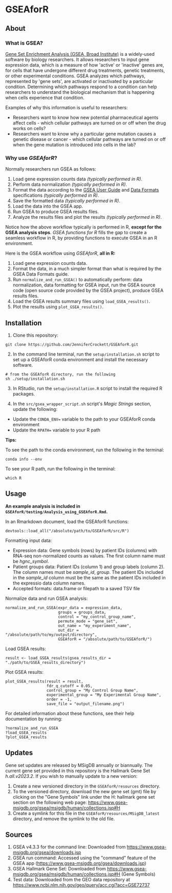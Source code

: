 # GSEAforR

## About

### What is GSEA?

[Gene Set Enrichment Analysis (GSEA, Broad Institute)](https://www.gsea-msigdb.org/gsea/index.jsp) is a widely-used software by biology researchers. It allows researchers to input gene expression data, which is a measure of how 'active' or 'inactive' genes are, for cells that have undergone different drug treatments, genetic treatments, or other experimental conditions. GSEA analyzes which pathways, represented by 'gene sets', are activated or inactivated by a particular condition. Determining which pathways respond to a condition can help researchers to understand the biological mechanism that is happening when cells experience that condition.  

Examples of why this information is useful to researchers:  

* Researchers want to know how new potential pharmaceutical agents affect cells - which cellular pathways are turned on or off when the drug works on cells?
* Researchers want to know why a particular gene mutation causes a genetic disease or cancer - which cellular pathways are turned on or off when the gene mutation is introduced into cells in the lab?

### Why use _GSEAforR_?

Normally researchers run GSEA as follows:  

1. Load gene expression counts data _(typically performed in R)_.
2. Perform data normalization _(typically performed in R)_.
3. Format the data according to the [GSEA User Guide](https://www.gsea-msigdb.org/gsea/doc/GSEAUserGuideFrame.html) and [Data Formats](https://software.broadinstitute.org/cancer/software/gsea/wiki/index.php/Data_formats) specifications _(typically performed in R)_.
4. Save the formatted data _(typically performed in R)_.
5. Load the data into the GSEA app.
6. Run GSEA to produce GSEA results files.
7. Analyze the results files and plot the results _(typically performed in R)_.  

Notice how the above workflow typically is performed in R, **except for the GSEA analysis steps**. _GSEA functions for R_ fills the gap to create a seamless workflow in R, by providing functions to execute GSEA in an R environment.  

Here is the GSEA workflow using _GSEAforR_, **all in R:** 

1. Load gene expression counts data.
2. Format the data, in a much simpler format than what is required by the GSEA Data Formats guide.
3. Run `normalize_and_run_GSEA()` to automatically perform: data normalization, data formatting for GSEA input, run the GSEA source code (open source code provided by the GSEA project), produce GSEA results files.   
4. Load the GSEA results summary files using `load_GSEA_results()`.
5. Plot the results using `plot_GSEA_results()`.  


## Installation

1. Clone this repository:

```
git clone https://github.com/JenniferCrockett/GSEAforR.git
```

2. In the command line terminal, run the `setup/installation.sh` script to set up a GSEAforR conda environment and install the necessary software.

```
# from the GSEAforR directory, run the following
sh ./setup/installation.sh
```

3. In RStudio, run the `setup/installation.R` script to install the required R packages.

4. In the `src/gsea_wrapper_script.sh` script's _Magic Strings_ section, update the following:  

* Update the `CONDA_ENV=` variable to the path to your GSEAforR conda environment
* Update the `RPATH=` variable to your R path

**Tips:**  

To see the path to the conda environment, run the following in the terminal:
```
conda info --env
```

To see your R path, run the following in the terminal:  
```
which R
```

## Usage

**An example analysis is included in `GSEAforR/testing/Analysis_using_GSEAforR.Rmd`.**

In an Rmarkdown document, load the GSEAforR functions:  

```
devtools::load_all("/absolute/path/to/GSEAforR/src/R")
```

Formatting input data:  

* Expression data: Gene symbols (rows) by patient IDs (columns) with RNA-seq non-normalized counts as values. The first column name must be *hgnc_symbol*.
* Patient groups data: Patient IDs (column 1) and group labels (column 2). The column names must be *sample_id*, *group*. The patient IDs included in the *sample_id* column must be the same as the patient IDs included in the expressio data column names. 
* Accepted formats: data.frame or filepath to a saved TSV file

Normalize data and run GSEA analysis:  

```
normalize_and_run_GSEA(expr_data = expression_data, 
                       groups = groups_data, 
                       control = "my_control_group_name", 
                       permute_mode = "gene_set", 
                       out_name = "my_experiment_name", 
                       out_dir = "/absolute/path/to/my/output/directory", 
                       GSEAforR = "/absolute/path/to/GSEAforR/")
```

Load GSEA results:  

```
result <- load_GSEA_results(gsea_results_dir = "./path/to/GSEA_results_directory")
```

Plot GSEA results:

```
plot_GSEA_results(result = result, 
                  fdr_q_cutoff = 0.05, 
                  control_group = "My Control Group Name", 
                  experimental_group = "My Experimental Group Name", 
                  order = -1, 
                  save_file = "output_filename.png")
```

For detailed information about these functions, see their help documentation by running:  

```
?normalize_and_run_GSEA
?load_GSEA_results
?plot_GSEA_results
```

## Updates

Gene set updates are released by MSigDB annually or biannually. The current gene set provided in this repository is the Hallmark Gene Set _h.all.v2023.2_. If you wish to manually update to a new version:  

1. Create a new versioned directory in the `GSEAforR/resources` directory.
2. To the versioned directory, download the new gene set (gmt) file by clicking on the "Gene Symbols" link under the H: hallmark gene set section on the following web page: https://www.gsea-msigdb.org/gsea/msigdb/human/collections.jsp#H
3. Create a symlink for this file in the `GSEAforR/resources/MSigDB_latest` directory, and remove the symlink to the old file.

## Sources

1. GSEA v4.3.3 for the command line: Downloaded from https://www.gsea-msigdb.org/gsea/downloads.jsp
2. GSEA run command: Accessed using the "command" feature of the GSEA app (https://www.gsea-msigdb.org/gsea/downloads.jsp)
3. GSEA Hallmark Gene Set: Downloaded from https://www.gsea-msigdb.org/gsea/msigdb/human/collections.jsp#H (Gene Symbols)
4. Test data: Downloaded from the GEO data repository at https://www.ncbi.nlm.nih.gov/geo/query/acc.cgi?acc=GSE72737
